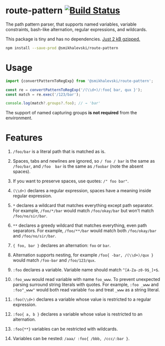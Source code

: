 # route-pattern [![Build Status](https://travis-ci.com/smikhalevski/route-pattern.svg?branch=master)](https://travis-ci.com/smikhalevski/route-pattern)

The path pattern parser, that supports named variables, variable constraints, bash-like alternation, regular expressions, and wildcards.

This package is tiny and has no dependencies. [Just 2 kB gzipped.](https://bundlephobia.com/package/@smikhalevski/route-pattern) 

```sh
npm install --save-prod @smikhalevski/route-pattern
```

# Usage

```ts
import {convertPatternToRegExp} from '@smikhalevski/route-pattern';

const re = convertPatternToRegExp('/(\\d+)/:foo{ bar, qux }');
const match = re.exec('/123/bar');

console.log(match?.groups?.foo); // → 'bar'
```

The support of named capturing groups **is not required** from the environment.

# Features

1. `/foo/bar` is a literal path that is matched as is.

1. Spaces, tabs and newlines are ignored, so `/ foo / bar` is the same as `/foo/bar`, and `/foo  bar` is the same
   as `/foobar` (note the absent spaces).

1. If you want to preserve spaces, use quotes: `/" foo bar"`.

1. `(\\d+)` declares a regular expression, spaces have a meaning inside regular expression.

1. `*` declares a wildcard that matches everything except path separator. For example, `/foo/*/bar` would
   match `/foo/okay/bar` but won't match `/foo/no/sir/bar`.

1. `**` declares a greedy wildcard that matches everything, even path separators. For example, `/foo/**/bar` would match
   both `/foo/okay/bar` and `/foo/no/sir/bar`.

1. `{ foo, bar }` declares an alternation: `foo` or `bar`.

1. Alternation supports nesting, for example `/foo{ -bar, /(\\d+)/qux }` would match `/foo-bar` and `/foo/123/qux`.

1. `:foo` declares a variable. Variable name should match `^[A-Za-z0-9$_]+$`.

1. `:foo_www` would read variable with name `foo_www`. To prevent unexpected parsing surround string literals with
   quotes. For example, `:foo _www` and `:foo"_www"` would both read variable `foo` and treat `_www` as a string
   literal.

1. `:foo(\\d+)` declares a variable whose value is restricted to a regular expression.

1. `:foo{ a, b }` declares a variable whose value is restricted to an alternation.

1. `:foo{**}` variables can be restricted with wildcards.

1. Variables can be nested: `/aaa/ :foo{ /bbb, /ccc/:bar }`.
